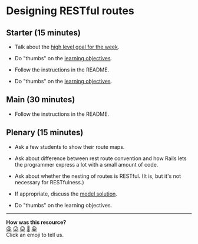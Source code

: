 # Designing RESTful routes

## Starter (15 minutes)

* Talk about the [high level goal for the week](README.md#high-level-goal-for-the-week).

* Do "thumbs" on the [learning objectives](README.md#learning-objectives).

* Follow the instructions in the README.

* Do "thumbs" on the [learning objectives](README.md#learning-objectives).

## Main (30 minutes)

* Follow the instructions in the README.

## Plenary (15 minutes)

* Ask a few students to show their route maps.

* Ask about difference between rest route convention and how Rails lets the programmer express a lot with a small amount of code.

* Ask about whether the nesting of routes is RESTful.  (It is, but it's not necessary for RESTfulness.)

* If appropriate, discuss the [model solution](solution-dont-look-until-after-workshop-over/solution.md).

* Do "thumbs" on the learning objectives.

<!-- BEGIN GENERATED SECTION DO NOT EDIT -->

---

**How was this resource?**  
[😫](https://airtable.com/shrUJ3t7KLMqVRFKR?prefill_Repository=skills-workshops&prefill_File=week-8/designing_restful_routes/COACH_INSTRUCTIONS.md&prefill_Sentiment=😫) [😕](https://airtable.com/shrUJ3t7KLMqVRFKR?prefill_Repository=skills-workshops&prefill_File=week-8/designing_restful_routes/COACH_INSTRUCTIONS.md&prefill_Sentiment=😕) [😐](https://airtable.com/shrUJ3t7KLMqVRFKR?prefill_Repository=skills-workshops&prefill_File=week-8/designing_restful_routes/COACH_INSTRUCTIONS.md&prefill_Sentiment=😐) [🙂](https://airtable.com/shrUJ3t7KLMqVRFKR?prefill_Repository=skills-workshops&prefill_File=week-8/designing_restful_routes/COACH_INSTRUCTIONS.md&prefill_Sentiment=🙂) [😀](https://airtable.com/shrUJ3t7KLMqVRFKR?prefill_Repository=skills-workshops&prefill_File=week-8/designing_restful_routes/COACH_INSTRUCTIONS.md&prefill_Sentiment=😀)  
Click an emoji to tell us.

<!-- END GENERATED SECTION DO NOT EDIT -->
